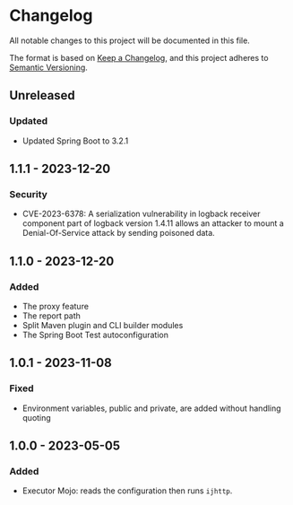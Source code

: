 # Changelog

All notable changes to this project will be documented in this file.

The format is based on [Keep a Changelog](https://keepachangelog.com/en/1.1.0/),
and this project adheres to [Semantic Versioning](https://semver.org/spec/v2.0.0.html).

## Unreleased
### Updated
- Updated Spring Boot to 3.2.1

## 1.1.1 - 2023-12-20
### Security
- CVE-2023-6378: A serialization vulnerability in logback receiver component part of logback version 1.4.11 allows an attacker to mount a Denial-Of-Service attack by sending poisoned data.

## 1.1.0 - 2023-12-20
### Added
- The proxy feature
- The report path
- Split Maven plugin and CLI builder modules
- The Spring Boot Test autoconfiguration

## 1.0.1 - 2023-11-08
### Fixed
- Environment variables, public and private, are added without handling quoting

## 1.0.0 - 2023-05-05
### Added
- Executor Mojo: reads the configuration then runs `ijhttp`.